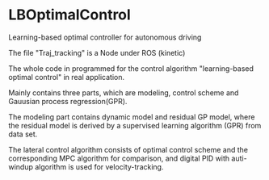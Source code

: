 # LBOptimalControl
Learning-based optimal controller for autonomous driving

The file "Traj_tracking" is a Node under ROS (kinetic) 

The whole code in programmed for the control algorithm "learning-based optimal control" in real application.

Mainly contains three parts, which are modeling, control scheme and Gauusian process regression(GPR).

The modeling part contains dynamic model and residual GP model, where the residual model is derived by a supervised learning algorithm (GPR) from data set. 

The lateral control algorithm consists of optimal control scheme and the corresponding MPC algorithm for comparison, and digital PID with auti-windup algorithm is used for velocity-tracking.
